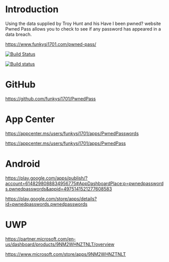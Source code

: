 # Introduction

Using the data supplied by Troy Hunt and his Have I been pwned? website Pwned Pass allows you to check to see if any password has appeared in a data breach.

https://www.funkysi1701.com/pwned-pass/

[![Build Status](https://dev.azure.com/funkysi1701/PwnedPasswords/_apis/build/status/funkysi1701.PwnedPass?branchName=master)](https://dev.azure.com/funkysi1701/PwnedPasswords/_build/latest?definitionId=54?branchName=master)

[![Build status](https://build.appcenter.ms/v0.1/apps/b260d3e2-c314-4bf7-96b8-cbfb37799f3b/branches/master/badge)](https://appcenter.ms)

# GitHub

https://github.com/funkysi1701/PwnedPass

# App Center

https://appcenter.ms/users/funkysi1701/apps/PwnedPasswords

https://appcenter.ms/users/funkysi1701/apps/PwnedPass

# Android

https://play.google.com/apps/publish/?account=6148298088834956775#AppDashboardPlace:p=pwnedpasswords.pwnedpasswords&appid=4975141521277608583

https://play.google.com/store/apps/details?id=pwnedpasswords.pwnedpasswords

# UWP

https://partner.microsoft.com/en-us/dashboard/products/9NM2WHNZTNLT/overview

https://www.microsoft.com/store/apps/9NM2WHNZTNLT
